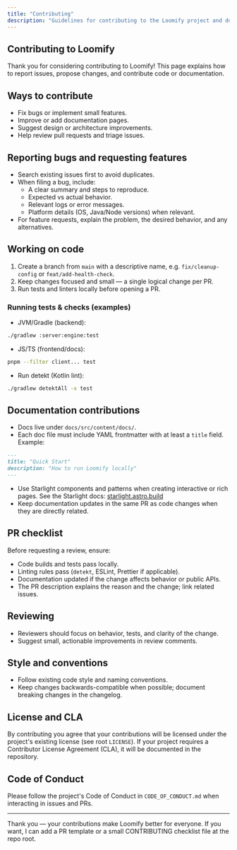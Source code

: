 ```yaml
---
title: "Contributing"
description: "Guidelines for contributing to the Loomify project and documentation."
---
```


## Contributing to Loomify

Thank you for considering contributing to Loomify! This page explains how to report issues, propose changes, and contribute code or documentation.

## Ways to contribute

- Fix bugs or implement small features.
- Improve or add documentation pages.
- Suggest design or architecture improvements.
- Help review pull requests and triage issues.

## Reporting bugs and requesting features

- Search existing issues first to avoid duplicates.
- When filing a bug, include:
  - A clear summary and steps to reproduce.
  - Expected vs actual behavior.
  - Relevant logs or error messages.
  - Platform details (OS, Java/Node versions) when relevant.
- For feature requests, explain the problem, the desired behavior, and any alternatives.

## Working on code

1. Create a branch from `main` with a descriptive name, e.g. `fix/cleanup-config` or `feat/add-health-check`.
2. Keep changes focused and small — a single logical change per PR.
3. Run tests and linters locally before opening a PR.

### Running tests & checks (examples)

- JVM/Gradle (backend):

```bash
./gradlew :server:engine:test
```

- JS/TS (frontend/docs):

```bash
pnpm --filter client... test
```

- Run detekt (Kotlin lint):

```bash
./gradlew detektAll -x test
```

## Documentation contributions

- Docs live under `docs/src/content/docs/`.
- Each doc file must include YAML frontmatter with at least a `title` field. Example:

```md
---
title: "Quick Start"
description: "How to run Loomify locally"
---
```

- Use Starlight components and patterns when creating interactive or rich pages. See the Starlight docs: [starlight.astro.build](https://starlight.astro.build/)
- Keep documentation updates in the same PR as code changes when they are directly related.

## PR checklist

Before requesting a review, ensure:

- Code builds and tests pass locally.
- Linting rules pass (`detekt`, ESLint, Prettier if applicable).
- Documentation updated if the change affects behavior or public APIs.
- The PR description explains the reason and the change; link related issues.

## Reviewing

- Reviewers should focus on behavior, tests, and clarity of the change.
- Suggest small, actionable improvements in review comments.

## Style and conventions

- Follow existing code style and naming conventions.
- Keep changes backwards-compatible when possible; document breaking changes in the changelog.

## License and CLA

By contributing you agree that your contributions will be licensed under the project's existing license (see root `LICENSE`). If your project requires a Contributor License Agreement (CLA), it will be documented in the repository.

## Code of Conduct

Please follow the project's Code of Conduct in `CODE_OF_CONDUCT.md` when interacting in issues and PRs.

---

Thank you — your contributions make Loomify better for everyone. If you want, I can add a PR template or a small CONTRIBUTING checklist file at the repo root.
